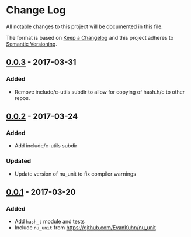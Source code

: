# Change Log
All notable changes to this project will be documented in this file.

The format is based on [Keep a Changelog](http://keepachangelog.com/)
and this project adheres to [Semantic Versioning](http://semver.org/).

## [0.0.3] - 2017-03-31
### Added
- Remove include/c-utils subdir to allow for copying of hash.h/c to other repos.

## [0.0.2] - 2017-03-24
### Added
- Add include/c-utils subdir
### Updated
- Update version of nu_unit to fix compiler warnings

## [0.0.1] - 2017-03-20
### Added
- Add `hash_t` module and tests
- Include `nu_unit` from https://github.com/EvanKuhn/nu_unit

[0.0.3]: https://github.com/EvanKuhn/c-utils/compare/v0.0.2...v0.0.3
[0.0.2]: https://github.com/EvanKuhn/c-utils/compare/v0.0.1...v0.0.2
[0.0.1]: https://github.com/EvanKuhn/c-utils/releases/tag/v0.0.1
